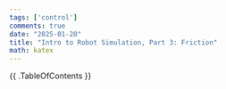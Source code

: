 ```yaml
---
tags: ['control']
comments: true
date: "2025-01-20"
title: "Intro to Robot Simulation, Part 3: Friction"
math: katex
---
```

{{ .TableOfContents }}

